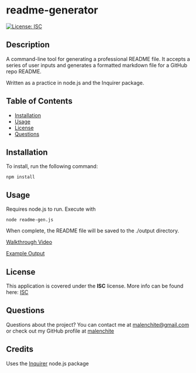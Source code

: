 # readme-generator  
[![License: ISC](https://img.shields.io/badge/License-ISC-blue.svg)](https://opensource.org/licenses/ISC)
## Description
A command-line tool for generating a professional README file. It accepts a series of user inputs and generates a formatted markdown file for a GitHub repo README.

Written as a practice in node.js and the Inquirer package.

## Table of Contents
* [Installation](#Installation)
* [Usage](#Usage)
* [License](#License)
* [Questions](#Questions)

## Installation
To install, run the following command:  
```
npm install
```

## Usage
Requires node.js to run. Execute with 

```
node readme-gen.js
```

When complete, the README file will be saved to the ./output directory.

[Walkthrough Video](https://drive.google.com/file/d/1jQFSG_5gm_9Mk2T2rYvky7Spf81kIlVZ/view?usp=sharing)

[Example Output](https://github.com/malenchite/readme-generator/blob/main/example/README.md)

## License  
This application is covered under the **ISC** license. More info can be found here: [ISC](https://opensource.org/licenses/ISC)

## Questions
Questions about the project? You can contact me at malenchite@gmail.com or check out my GitHub profile at [malenchite](https://github.com/malenchite)

## Credits
Uses the [Inquirer](https://www.npmjs.com/package/inquirer) node.js package
